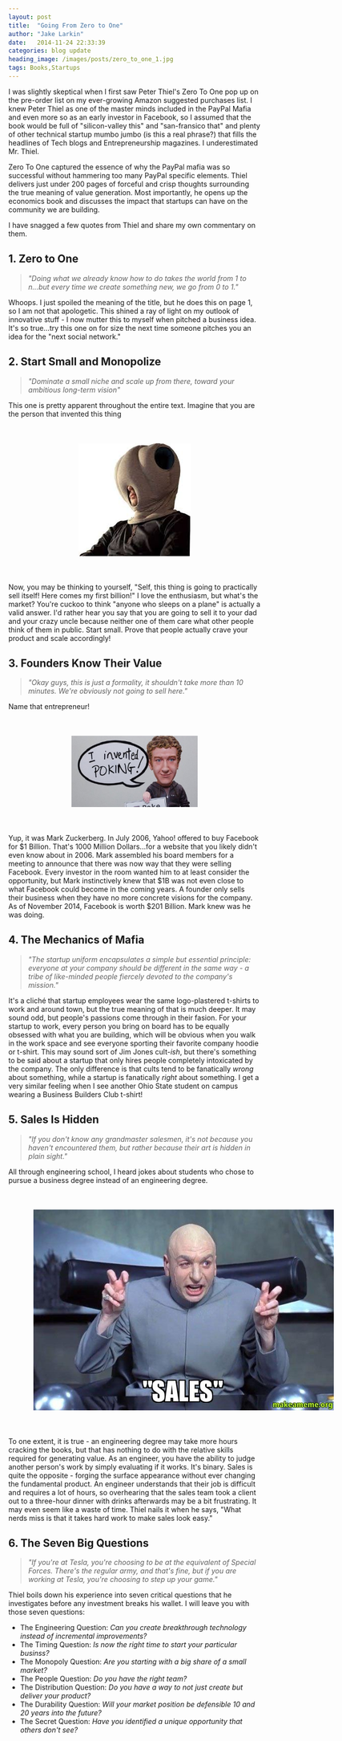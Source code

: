 ```yaml
---
layout: post
title:  "Going From Zero to One"
author: "Jake Larkin"
date:   2014-11-24 22:33:39
categories: blog update
heading_image: /images/posts/zero_to_one_1.jpg
tags: Books,Startups
---
```

I was slightly skeptical when I first saw Peter Thiel's Zero To One pop up on the pre-order list on my ever-growing Amazon suggested purchases list. I knew Peter Thiel as one of the master minds included in the PayPal Mafia and even more so as an early investor in Facebook, so I assumed that the book would be full of "silicon-valley this" and "san-fransico that" and plenty of other technical startup mumbo jumbo (is this a real phrase?) that fills the headlines of Tech blogs and Entrepreneurship magazines. I underestimated Mr. Thiel.  

Zero To One captured the essence of why the PayPal mafia was so successful without hammering too many PayPal specific elements. Thiel delivers just under 200 pages of forceful and crisp thoughts surrounding the true meaning of value generation. Most importantly, he opens up the economics book and discusses the impact that startups can have on the community we are building.  

I have snagged a few quotes from Thiel and share my own commentary on them. 

## 1. Zero to One
> _"Doing what we already know how to do takes the world from 1 to n...but every time we create something new, we go from 0 to 1."_

Whoops. I just spoiled the meaning of the title, but he does this on page 1, so I am not that apologetic. This shined a ray of light on my outlook of innovative stuff - I now mutter this to myself when pitched a business idea. It's so true...try this one on for size the next time someone pitches you an idea for the "next social network."

## 2. Start Small and Monopolize
> _"Dominate a small niche and scale up from there, toward your ambitious long-term vision"_  

This one is pretty apparent throughout the entire text. Imagine that you are the person that invented this thing  

<div style="text-align:center; margin-bottom:50px; margin-top:50px;"><img src="/images/posts/pillow_head.jpg" style="max-width:50%;"></div>

Now, you may be thinking to yourself, "Self, this thing is going to practically sell itself! Here comes my first billion!" I love the enthusiasm, but what's the market? You're cuckoo to think "anyone who sleeps on a plane" is actually a valid answer. I'd rather hear you say that you are going to sell it to your dad and your crazy uncle because neither one of them care what other people think of them in public. Start small. Prove that people actually crave your product and scale accordingly!

## 3. Founders Know Their Value
> _"Okay guys, this is just a formality, it shouldn't take more than 10 minutes. We're obviously not going to sell here."_

Name that entrepreneur! 

<div style="text-align:center; margin-bottom:50px; margin-top:50px;"><img src="/images/posts/mark.jpg" style="max-width:50%;"></div>

Yup, it was Mark Zuckerberg. In July 2006, Yahoo! offered to buy Facebook for $1 Billion. That's 1000 Million Dollars...for a website that you likely didn't even know about in 2006. Mark assembled his board members for a meeting to announce that there was now way that they were selling Facebook. Every investor in the room wanted him to at least consider the opportunity, but Mark instinctively knew that $1B was not even close to what Facebook could become in the coming years. A founder only sells their business when they have no more concrete visions for the company. As of November 2014, Facebook is worth $201 Billion. Mark knew was he was doing.

## 4. The Mechanics of Mafia
>_"The startup uniform encapsulates a simple but essential principle: everyone at your company should be different in the same way - a tribe of like-minded people fiercely devoted to the company's mission."_

It's a cliché that startup employees wear the same logo-plastered t-shirts to work and around town, but the true meaning of that is much deeper. It may sound odd, but people's passions come through in their fasion. For your startup to work, every person you bring on board has to be equally obsessed with what you are building, which will be obvious when you walk in the work space and see everyone sporting their favorite company hoodie or t-shirt. This may sound sort of Jim Jones cult-_ish_, but there's something to be said about a startup that only hires people completely intoxicated by the company. The only difference is that cults tend to be fanatically _wrong_ about something, while a startup is fanatically _right_ about something. I get a very similar feeling when I see another Ohio State student on campus wearing a Business Builders Club t-shirt!

## 5. Sales Is Hidden
> _"If you don't know any grandmaster salesmen, it's not because you haven't encountered them, but rather because their art is hidden in plain sight."_

All through engineering school, I heard jokes about students who chose to pursue a business degree instead of an engineering degree. 

<div style="text-align:center; margin:50px;"><img src="/images/posts/sales.jpg" style="max-width:600px;"></div>

To one extent, it is true - an engineering degree may take more hours cracking the books, but that has nothing to do with the relative skills required for generating value. As an engineer, you have the ability to judge another person's work by simply evaluating if it works. It's binary. Sales is quite the opposite - forging the surface appearance without ever changing the fundamental product. An engineer understands that their job is difficult and requires a lot of hours, so overhearing that the sales team took a client out to a three-hour dinner with drinks afterwards may be a bit frustrating. It may even seem like a waste of time. Thiel nails it when he says, "What nerds miss is that it takes hard work to make sales look easy."

## 6. The Seven Big Questions
>  _"If you're at Tesla, you're choosing to be at the equivalent of Special Forces. There's the regular army, and that's fine, but if you are working at Tesla, you're choosing to step up your game."_

Thiel boils down his experience into seven critical questions that he investigates before any investment breaks his wallet. I will leave you with those seven questions:

* The Engineering Question: _Can you create breakthrough technology instead of incremental improvements?_
* The Timing Question: _Is now the right time to start your particular businss?_
* The Monopoly Question: _Are you starting with a big share of a small market?_
* The People Question: _Do you have the right team?_
* The Distribution Question: _Do you have a way to not just create but deliver your product?_
* The Durability Question: _Will your market position be defensible 10 and 20 years into the future?_
* The Secret Question: _Have you identified a unique opportunity that others don't see?_





